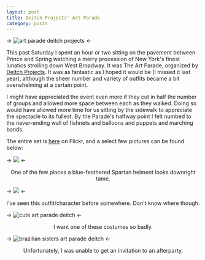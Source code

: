 ```yaml
---
layout: post
title: Deitch Projects' Art Parade
category: posts
---
```


-> ![art parade deitch projects](http://farm2.static.flickr.com/1137/1351448172_4271aa27cc.jpg) <-

This past Saturday I spent an hour or two sitting on the pavement between Prince and Spring watching a merry procession of New York's finest lunatics strolling down West Broadway.  It was The Art Parade, organized by [Deitch Projects](http://www.deitch.com).  It was as fantastic as I hoped it would be (I missed it last year), although the sheer number and variety of outfits became a bit overwhelming at a certain point.

I might have appreciated the event even more if they cut in half the number of groups and allowed more space between each as they walked.  Doing so would have allowed more time for us sitting by the sidewalk to appreciate the spectacle to its fullest.  By the Parade's halfway point I felt numbed to the never-ending wall of fishnets and balloons and puppets and marching bands.

The entire set is [here](http://www.flickr.com/photos/ianwhalen/sets/72157601926341912) on Flickr, and a select few pictures can be found below:

-> ![](http://farm2.static.flickr.com/1240/1350588417_e7666c19a8.jpg) <-
<p align="center">One of the few places a blue-feathered Spartan helment looks downright tame.</p>

-> ![](http://farm2.static.flickr.com/1195/1351517806_df81bc4ee8.jpg) <-
<p align="center">I've seen this outfit/character before somewhere. Don't know where though.</p>

-> ![cute art parade deitch](http://farm2.static.flickr.com/1391/1351601852_8e36938729.jpg) <-
<p align="center">I want one of these costumes so badly.</p>

-> ![brazilian sisters art parade deitch](http://farm2.static.flickr.com/1269/1350746677_aad2816ff2.jpg) <-
<p align="center">Unfortunately, I was unable to get an invitation to an afterparty.</p>